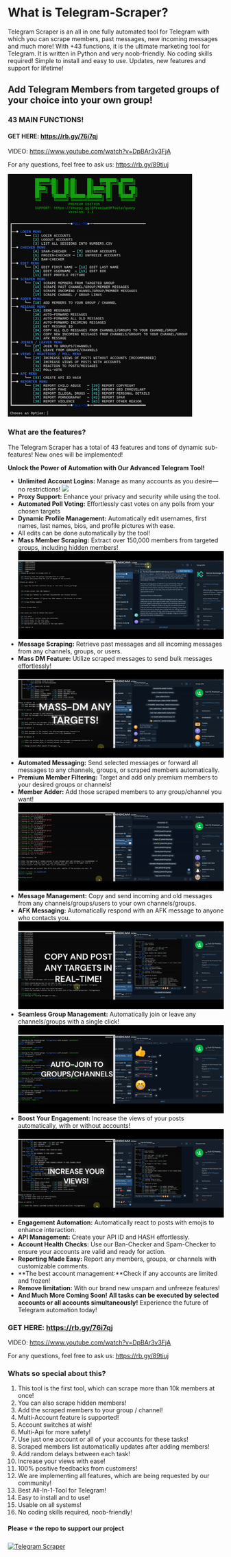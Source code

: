 # What is Telegram-Scraper?
Telegram Scraper is an all in one fully automated tool for Telegram with which you can scrape members, past messages, new incoming messages and much more! With +43 functions, it is the ultimate marketing tool for Telegram. It is written in Python and very noob-friendly. No coding skills required! Simple to install and easy to use. Updates, new features and support for lifetime!
## Add Telegram Members from targeted groups of your choice into your own group!
### 43 MAIN FUNCTIONS!

#### GET HERE: https://rb.gy/76i7qj

VIDEO: https://www.youtube.com/watch?v=DpBAr3v3FjA

For any questions, feel free to ask us: https://rb.gy/89tiuj

<img src='menu.png' width='430'>

### What are the features?
The Telegram Scraper has a total of 43 features and tons of dynamic sub-features! New ones will be implemented!

 **Unlock the Power of Automation with Our Advanced Telegram Tool!**
- **Unlimited Account Logins:** Manage as many accounts as you desire—no restrictions!
![](https://github.com/ScrapeEmAll/Telegram-Scraper/blob/main/login.gif)
- **Proxy Support:** Enhance your privacy and security while using the tool.
- **Automated Poll Voting:** Effortlessly cast votes on any polls from your chosen targets
- **Dynamic Profile Management:** Automatically edit usernames, first names, last names, bios, and profile pictures with ease.
- All edits can be done automatically by the tool!
- **Mass Member Scraping:** Extract over 150,000 members from targeted groups, including hidden members!
![](https://github.com/ScrapeEmAll/Telegram-Scraper/blob/main/scrape_members.gif)
- **Message Scraping:** Retrieve past messages and all incoming messages from any channels, groups, or users.
- **Mass DM Feature:** Utilize scraped messages to send bulk messages effortlessly!
![](https://github.com/ScrapeEmAll/Telegram-Scraper/blob/main/mass-dm.gif)
- **Automated Messaging:** Send selected messages or forward all messages to any channels, groups, or scraped members automatically.
- **Premium Member Filtering:** Target and add only premium members to your desired groups or channels!
- **Member Adder:** Add those scraped members to any group/channel you want!
![](https://github.com/ScrapeEmAll/Telegram-Scraper/blob/main/adding.gif)
- **Message Management:** Copy and send incoming and old messages from any channels/groups/users to your own channels/groups.
- **AFK Messaging:** Automatically respond with an AFK message to anyone who contacts you.
![](https://github.com/ScrapeEmAll/Telegram-Scraper/blob/main/copy_channel.gif)
- **Seamless Group Management:** Automatically join or leave any channels/groups with a single click!
![](https://github.com/ScrapeEmAll/Telegram-Scraper/blob/main/Joiner.gif)
- **Boost Your Engagement:** Increase the views of your posts automatically, with or without accounts!
![](https://github.com/ScrapeEmAll/Telegram-Scraper/blob/main/views.gif)
- **Engagement Automation:** Automatically react to posts with emojis to enhance interaction.
- **API Management:** Create your API ID and HASH effortlessly.
- **Account Health Checks:** Use our Ban-Checker and Spam-Checker to ensure your accounts are valid and ready for action.
- **Reporting Made Easy:** Report any members, groups, or channels with customizable comments.
- **The best account management:**Check if any accounts are limited and frozen!
- **Remove limitation:** With our brand new unspam and unfreeze features!
- **And Much More Coming Soon!**
**All tasks can be executed by selected accounts or all accounts simultaneously!**
Experience the future of Telegram automation today!

### GET HERE: https://rb.gy/76i7qj

VIDEO: https://www.youtube.com/watch?v=DpBAr3v3FjA

For any questions, feel free to ask us: https://rb.gy/89tiuj

### Whats so special about this?
1. This tool is the first tool, which can scrape more than 10k members at once!
2. You can also scrape hidden members!
3. Add the scraped members to your group / channel!
4. Multi-Account feature is supported!
5. Account switches at wish!
6. Multi-Api for more safety!
7. Use just one account or all of your accounts for these tasks!
8. Scraped members list automatically updates after adding members!
9. Add random delays between each task!
10. Increase your views with ease!
11. 100% positive feedbacks from customers!
12. We are implementing all features, which are being requested by our community!
13. Best All-In-1-Tool for Telegram!
14. Easy to install and to use!
15. Usable on all systems!
16. No coding skills required, noob-friendly!

#### Please ⭐ the repo to support our project
<a href="https://github.com/ScrapeEmAll/Telegram-Scraper"><img alt="Telegram Scraper" src="https://count.getloli.com/get/@ScrapeEmAll/Telegram-Scraper?theme=3d-num" /></a>
